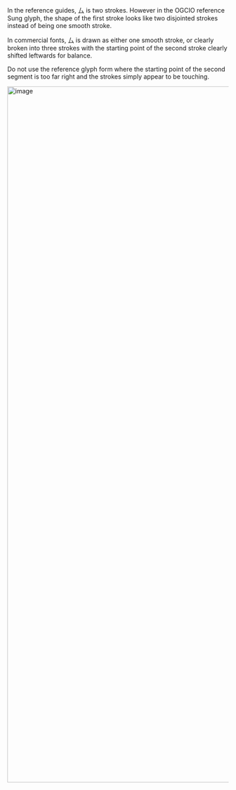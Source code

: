 In the reference guides, 厶 is two strokes. However in the OGCIO reference Sung glyph,
the shape of the first stroke looks like two disjointed strokes instead of being one
smooth stroke.

In commercial fonts, 厶 is drawn as either one smooth stroke, or clearly broken into
three strokes with the starting point of the second stroke clearly shifted leftwards
for balance.

Do not use the reference glyph form where the starting point of the second segment
is too far right and the strokes simply appear to be touching.

<img width="1586" alt="image" src="https://github.com/hfhchan/hk-font-guide/assets/8191296/eb4f82b8-519d-46d6-bf4e-ac50b953b7f8">
